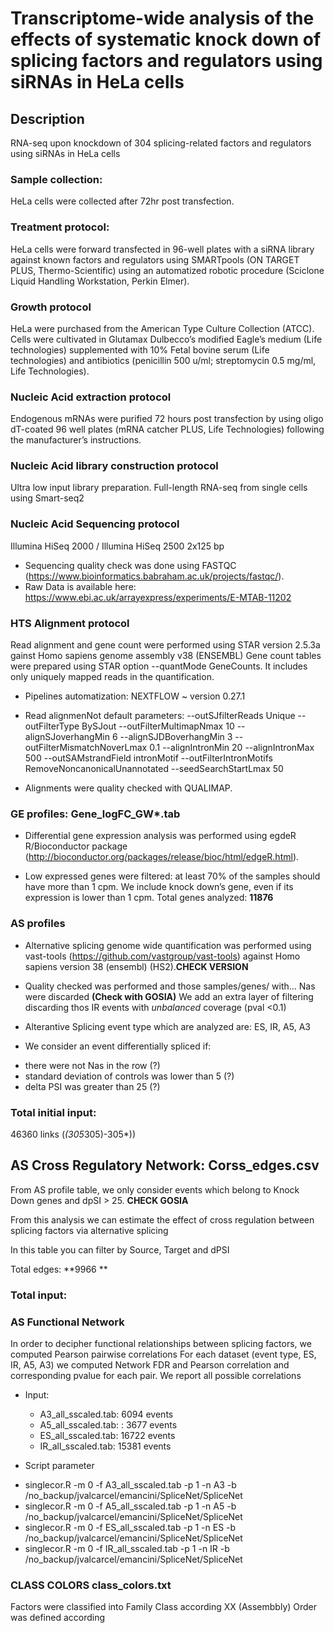 # Transcriptome-wide analysis of the effects of systematic knock down of splicing factors and regulators using siRNAs in HeLa cells

## Description
RNA-seq upon knockdown of 304 splicing-related factors and regulators using siRNAs in HeLa cells

### Sample collection: 
HeLa cells were collected after 72hr post transfection. 

### Treatment protocol:
HeLa cells were forward transfected in 96-well plates with a siRNA library against known factors and regulators using SMARTpools (ON TARGET PLUS, Thermo-Scientific) using an automatized robotic procedure (Sciclone Liquid Handling Workstation, Perkin Elmer). 

### Growth protocol 
HeLa were purchased from the American Type Culture Collection (ATCC). Cells were cultivated in Glutamax Dulbecco’s modified Eagle’s medium (Life technologies) supplemented with 10% Fetal bovine serum (Life technologies) and antibiotics (penicillin 500 u/ml; streptomycin 0.5 mg/ml, Life Technologies).

### Nucleic Acid extraction protocol 
Endogenous	mRNAs were purified 72 hours post	 transfection by using	 oligo	 dT-coated 96 well plates	(mRNA catcher PLUS, Life Technologies) following the manufacturer’s instructions.	 

### Nucleic Acid library construction protocol
Ultra low input library preparation. Full-length RNA-seq from single cells using Smart-seq2

### Nucleic Acid Sequencing protocol
Illumina HiSeq 2000 / Illumina HiSeq 2500 2x125 bp

* Sequencing quality check was done using FASTQC (https://www.bioinformatics.babraham.ac.uk/projects/fastqc/). 
* Raw Data is available here: https://www.ebi.ac.uk/arrayexpress/experiments/E-MTAB-11202

### HTS Alignment protocol

Read alignment and gene count were performed using STAR version 2.5.3a gainst Homo sapiens genome assembly v38 (ENSEMBL) 
Gene count tables were prepared using STAR option --quantMode GeneCounts. It includes only uniquely mapped reads in the quantification.
* Pipelines automatization: NEXTFLOW  ~  version 0.27.1
* Read alignmenNot default parameters:
                --outSJfilterReads Unique 
                --outFilterType BySJout 
                --outFilterMultimapNmax 10 
                --alignSJoverhangMin 6 
                --alignSJDBoverhangMin 3 
                --outFilterMismatchNoverLmax 0.1 
                --alignIntronMin 20 
        	      --alignIntronMax 500 
	              --outSAMstrandField intronMotif 
                --outFilterIntronMotifs RemoveNoncanonicalUnannotated 
                --seedSearchStartLmax 50 

* Alignments were quality checked with QUALIMAP. 


### GE profiles: Gene_logFC_GW*.tab

* Differential gene expression analysis was performed using egdeR R/Bioconductor package (http://bioconductor.org/packages/release/bioc/html/edgeR.html).

* Low expressed genes were filtered: at least 70% of the samples should have more than 1 cpm. We include knock down’s gene, even if its expression is lower than 1 cpm. Total genes analyzed: **11876**

### AS profiles

* Alternative splicing genome wide quantification was performed using vast-tools (https://github.com/vastgroup/vast-tools) against Homo sapiens version 38 (ensembl) (HS2).**CHECK VERSION**

* Quality checked was performed and those  samples/genes/ with… Nas were discarded **(Check with GOSIA)**
We add an extra layer of filtering discarding thos IR events with *unbalanced* coverage (pval <0.1)

* Alterantive Splicing event type which are analyzed are: ES, IR, A5, A3

* We consider an event differentially spliced if:
- there were not Nas in the row (?)
- standard deviation of controls was lower than 5 (?)
- delta PSI was greater than 25 (?)

### Total initial input:
   46360 links (*(305*305)-305*))
 
## AS Cross Regulatory Network: Corss_edges.csv
 From AS profile table, we only consider events which belong to Knock Down genes and  dpSI > 25. **CHECK GOSIA** 
 
 From this analysis we can estimate the effect of cross regulation between splicing factors via alternative splicing
 
 In this table you can filter by Source, Target and dPSI
 
 Total edges: **9966 **
 
 ### Total input:


### AS Functional Network

In order to decipher functional relationships between splicing factors, we computed Pearson pairwise correlations
For each dataset (event type, ES, IR, A5, A3) we computed Network FDR and  Pearson correlation and corresponding pvalue for each pair. We report all possible correlations

* Input:

     - A3_all_sscaled.tab: 6094 events
     - A5_all_sscaled.tab: : 3677 events
     - ES_all_sscaled.tab: 16722 events
     - IR_all_sscaled.tab: 15381 events 
     
* Script parameter	

- singlecor.R -m 0 -f A3_all_sscaled.tab  -p  1 -n A3 -b /no_backup/jvalcarcel/emancini/SpliceNet/SpliceNet
- singlecor.R -m 0 -f A5_all_sscaled.tab  -p 1 -n A5 -b /no_backup/jvalcarcel/emancini/SpliceNet/SpliceNet
- singlecor.R -m 0 -f ES_all_sscaled.tab  -p 1 -n ES -b /no_backup/jvalcarcel/emancini/SpliceNet/SpliceNet
- singlecor.R -m 0 -f IR_all_sscaled.tab  -p 1 -n IR -b /no_backup/jvalcarcel/emancini/SpliceNet/SpliceNet

### CLASS COLORS class_colors.txt
Factors were classified into  Family Class according XX
(Assembbly) Order was defined according
